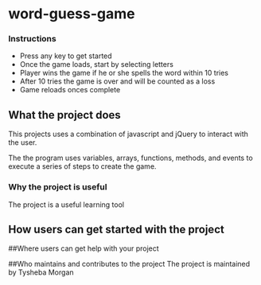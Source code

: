 # word-guess-game

### Instructions
 - Press any key to get started
 - Once the game loads, start by selecting letters
 - Player wins the game if he or she spells the word within 10 tries
 - After 10 tries the game is over and will be counted as a loss
 - Game reloads onces complete

## What the project does
This projects uses a combination of javascript and jQuery to interact with the user.

The the program uses variables, arrays, functions, methods, and events to execute a series of steps to create the game.

### Why the project is useful
The project is a useful learning tool

## How users can get started with the project

##Where users can get help with your project

##Who maintains and contributes to the project
The project is maintained by Tysheba Morgan